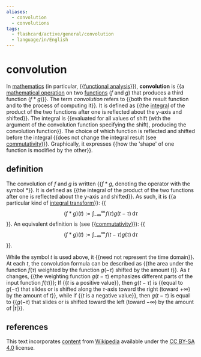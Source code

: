 ```yaml
---
aliases:
  - convolution
  - convolutions
tags:
  - flashcard/active/general/convolution
  - language/in/English
---
```


# convolution

In [mathematics](mathematics.md) (in particular, {{[functional analysis](functional%20analysis.md)}}), __convolution__ is {{a [mathematical operation](operation%20(mathematics).md) on two [functions](function%20(mathematics).md) ($f$ and $g$) that produces a third function ($f * g$)}}. The term _convolution_ refers to {{both the result function and to the process of computing it}}. It is defined as {{the [integral](integral.md) of the product of the two functions after one is reflected about the y-axis and shifted}}. The integral is {{evaluated for all values of shift (with the argument of the convolution function specifying the shift), producing the convolution function}}. The choice of which function is reflected and shifted before the integral {{does not change the integral result (see [commutativity](#properties))}}. Graphically, it expresses {{how the 'shape' of one function is modified by the other}}. <!--SR:!2025-07-04,255,330!2025-02-06,121,290!2025-05-17,214,330!2025-01-07,102,290!2025-04-07,174,310!2025-08-03,278,330!2025-02-02,117,290-->

## definition

The convolution of $f$ and $g$ is written {{$f * g$, denoting the operator with the symbol $*$}}. It is defined as {{the integral of the product of the two functions after one is reflected about the y-axis and shifted}}. As such, it is {{a particular kind of [integral transform](integral%20transform.md)}}: {{$$(f * g)(t) := \int_{-\infty}^\infty \! f(\tau) g(t - \tau) \,\mathrm{d}\tau$$}}. An equivalent definition is (see {{[commutativity](#properties)}}): {{$$(f * g)(t) := \int_{-\infty}^\infty \! f(t - \tau) g(\tau) \,\mathrm{d}\tau$$}}. <!--SR:!2025-06-27,249,330!2025-01-11,105,290!2024-12-06,75,270!2025-08-30,300,330!2025-02-03,118,290!2025-05-02,199,310-->

While the symbol $t$ is used above, it {{need not represent the time domain}}. At each $t$, the convolution formula can be described as {{the area under the function $f(\tau)$ weighted by the function $g(-\tau)$ shifted by the amount $t$}}. As $t$ changes, {{the weighting function $g(t - \tau)$ emphasizes different parts of the input function $f(\tau)$}}; If {{$t$ is a positive value}}, then $g(t - \tau)$ is {{equal to $g(-\tau)$ that slides or is shifted along the $\tau$-axis toward the right (toward $+\infty$) by the amount of $t$}}, while if {{$t$ is a negative value}}, then $g(t - \tau)$ is equal to {{$g(-\tau)$ that slides or is shifted toward the left (toward $-\infty$) by the amount of $\lvert t \rvert$}}. <!--SR:!2025-02-11,140,310!2025-05-20,214,310!2025-07-11,260,330!2025-05-17,214,330!2025-02-22,147,310!2025-05-17,214,330!2025-07-26,272,330-->

## references

This text incorporates [content](https://en.wikipedia.org/wiki/convolution) from [Wikipedia](Wikipedia.md) available under the [CC BY-SA 4.0](https://creativecommons.org/licenses/by-sa/4.0/) license.
